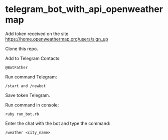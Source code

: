 # telegram_bot_with_api_openweathermap

Add token received on the site https://home.openweathermap.org/users/sign_up

Clone this repo.


Add to Telegram Contacts:

```
@BotFather
```

Run command Telegram:

```
/start and /newbot
```

Save token Telegram.

Run command in console:

```
ruby run_bot.rb
```

Enter the chat with the bot and type the command:

```
/weather <city_name>
```

